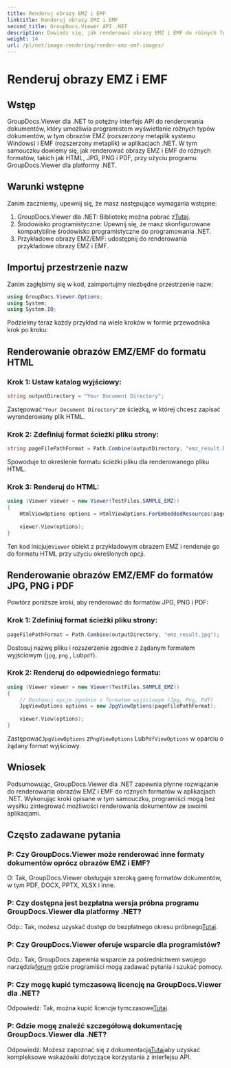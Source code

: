 ```yaml
---
title: Renderuj obrazy EMZ i EMF
linktitle: Renderuj obrazy EMZ i EMF
second_title: GroupDocs.Viewer API .NET
description: Dowiedz się, jak renderować obrazy EMZ i EMF do różnych formatów za pomocą GroupDocs.Viewer dla .NET. Łatwy do zrozumienia samouczek dla programistów.
weight: 14
url: /pl/net/image-rendering/render-emz-emf-images/
---
```


# Renderuj obrazy EMZ i EMF

## Wstęp

GroupDocs.Viewer dla .NET to potężny interfejs API do renderowania dokumentów, który umożliwia programistom wyświetlanie różnych typów dokumentów, w tym obrazów EMZ (rozszerzony metaplik systemu Windows) i EMF (rozszerzony metaplik) w aplikacjach .NET. W tym samouczku dowiemy się, jak renderować obrazy EMZ i EMF do różnych formatów, takich jak HTML, JPG, PNG i PDF, przy użyciu programu GroupDocs.Viewer dla platformy .NET.

## Warunki wstępne

Zanim zaczniemy, upewnij się, że masz następujące wymagania wstępne:

1.  GroupDocs.Viewer dla .NET: Bibliotekę można pobrać z[Tutaj](https://releases.groupdocs.com/viewer/net/).
2. Środowisko programistyczne: Upewnij się, że masz skonfigurowane kompatybilne środowisko programistyczne do programowania .NET.
3. Przykładowe obrazy EMZ/EMF: udostępnij do renderowania przykładowe obrazy EMZ i EMF.

## Importuj przestrzenie nazw

Zanim zagłębimy się w kod, zaimportujmy niezbędne przestrzenie nazw:

```csharp
using GroupDocs.Viewer.Options;
using System;
using System.IO;
```

Podzielmy teraz każdy przykład na wiele kroków w formie przewodnika krok po kroku:

## Renderowanie obrazów EMZ/EMF do formatu HTML

### Krok 1: Ustaw katalog wyjściowy:
```csharp
string outputDirectory = "Your Document Directory";
```
 Zastępować`"Your Document Directory"`ze ścieżką, w której chcesz zapisać wyrenderowany plik HTML.

### Krok 2: Zdefiniuj format ścieżki pliku strony:
```csharp
string pageFilePathFormat = Path.Combine(outputDirectory, "emz_result.html");
```
Spowoduje to określenie formatu ścieżki pliku dla renderowanego pliku HTML.

### Krok 3: Renderuj do HTML:
```csharp
using (Viewer viewer = new Viewer(TestFiles.SAMPLE_EMZ))
{
    HtmlViewOptions options = HtmlViewOptions.ForEmbeddedResources(pageFilePathFormat);
    
    viewer.View(options);
}
```
 Ten kod inicjuje`Viewer` obiekt z przykładowym obrazem EMZ i renderuje go do formatu HTML przy użyciu określonych opcji.

## Renderowanie obrazów EMZ/EMF do formatów JPG, PNG i PDF

Powtórz poniższe kroki, aby renderować do formatów JPG, PNG i PDF:

### Krok 1: Zdefiniuj format ścieżki pliku strony:
```csharp
pageFilePathFormat = Path.Combine(outputDirectory, "emz_result.jpg");
```
Dostosuj nazwę pliku i rozszerzenie zgodnie z żądanym formatem wyjściowym (`jpg`, `png` , Lub`pdf`).

### Krok 2: Renderuj do odpowiedniego formatu:
```csharp
using (Viewer viewer = new Viewer(TestFiles.SAMPLE_EMZ))
{
    // Dostosuj opcje zgodnie z formatem wyjściowym (Jpg, Png, Pdf)
    JpgViewOptions options = new JpgViewOptions(pageFilePathFormat);
    
    viewer.View(options);
}
```
 Zastępować`JpgViewOptions` z`PngViewOptions` Lub`PdfViewOptions` w oparciu o żądany format wyjściowy.

## Wniosek

Podsumowując, GroupDocs.Viewer dla .NET zapewnia płynne rozwiązanie do renderowania obrazów EMZ i EMF do różnych formatów w aplikacjach .NET. Wykonując kroki opisane w tym samouczku, programiści mogą bez wysiłku zintegrować możliwości renderowania dokumentów ze swoimi aplikacjami.

## Często zadawane pytania

### P: Czy GroupDocs.Viewer może renderować inne formaty dokumentów oprócz obrazów EMZ i EMF?
O: Tak, GroupDocs.Viewer obsługuje szeroką gamę formatów dokumentów, w tym PDF, DOCX, PPTX, XLSX i inne.

### P: Czy dostępna jest bezpłatna wersja próbna programu GroupDocs.Viewer dla platformy .NET?
 Odp.: Tak, możesz uzyskać dostęp do bezpłatnego okresu próbnego[Tutaj](https://releases.groupdocs.com/).

### P: Czy GroupDocs.Viewer oferuje wsparcie dla programistów?
 Odp.: Tak, GroupDocs zapewnia wsparcie za pośrednictwem swojego narzędzia[forum](https://forum.groupdocs.com/c/viewer/9) gdzie programiści mogą zadawać pytania i szukać pomocy.

### P: Czy mogę kupić tymczasową licencję na GroupDocs.Viewer dla .NET?
 Odpowiedź: Tak, można kupić licencje tymczasowe[Tutaj](https://purchase.groupdocs.com/temporary-license/).

### P: Gdzie mogę znaleźć szczegółową dokumentację GroupDocs.Viewer dla .NET?
 Odpowiedź: Możesz zapoznać się z dokumentacją[Tutaj](https://tutorials.groupdocs.com/viewer/net/)aby uzyskać kompleksowe wskazówki dotyczące korzystania z interfejsu API.